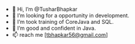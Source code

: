- 👋 Hi, I’m @TusharBhapkar
- 👀 I’m looking for a opportunity in development.
- 🌱 I’m took training of CoreJava and SQL.
- 💞️ I’m good and confident in Java.
- 📫 reach me [tbhapkar56@gmail.com]

<!---
TusharBhapkar/TusharBhapkar is a ✨ special ✨ repository because its `README.md` (this file) appears on your GitHub profile.
You can click the Preview link to take a look at your changes.
--->
